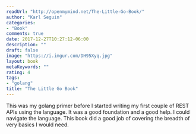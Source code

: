 ```yaml
---
readUrl: "http://openmymind.net/The-Little-Go-Book/"
author: "Karl Seguin"
categories:
- "Book"
comments: true
date: 2017-12-27T10:27:12-06:00
description: ""
draft: false
image: "https://i.imgur.com/DH95Xyq.jpg"
layout: book
metaKeywords: ""
rating: 4
tags:
- "golang"
title: "The Little Go Book"
---
```


This was my golang primer before I started writing my first couple of REST APIs using the language.  It was a good foundation and a good help.  I could navigate the language.  This book did a good job of covering the breadth of very basics I would need.

<!--more-->
